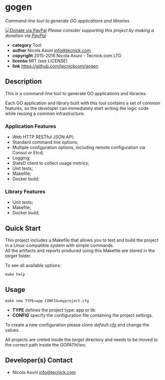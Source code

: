 # gogen

*Command-line tool to generate GO applications and libraries*

[![Donate via PayPal](https://img.shields.io/badge/donate-paypal-87ceeb.svg)](https://www.paypal.com/cgi-bin/webscr?cmd=_donations&currency_code=GBP&business=paypal@tecnick.com&item_name=donation%20for%20gogen%20project)
*Please consider supporting this project by making a donation via [PayPal](https://www.paypal.com/cgi-bin/webscr?cmd=_donations&currency_code=GBP&business=paypal@tecnick.com&item_name=donation%20for%20gogen%20project)*

* **category**    Tool
* **author**      Nicola Asuni <info@tecnick.com>
* **copyright**   2015-2016 Nicola Asuni - Tecnick.com LTD
* **license**     MIT (see LICENSE)
* **link**        https://github.com/tecnickcom/gogen


## Description

This is a command-line tool to generate GO applications and libraries.

Each GO application and library built with this tool contains a set of common features,
so the developer can immediately start writing the logic code while reusing a common infrastructure.


### Application Features

* Web HTTP RESTful JSON API;
* Standard command line options;
* Multiple configuration options, including remote configuration via Consul or Etcd;
* Logging;
* StatsD client to collect usage metrics;
* Unit tests;
* Makefile;
* Docker build;

### Library Features

* Unit tests;
* Makefile;
* Docker build;


## Quick Start

This project includes a Makefile that allows you to test and build the project in a Linux-compatible system with simple commands.  
All the artifacts and reports produced using this Makefile are stored in the *target* folder.  

To see all available options:
```
make help
```


## Usage

```
make new TYPE=app CONFIG=myproject.cfg
```

* **TYPE** defines the project type: app or lib
* **CONFIG** specify the configuration file containing the project settings.

To create a new configuration please clone *default.cfg* and change the values.

All projects are creted inside the *target* directory and needs to be moved to the correct path inside the *GOPATH/src*.


## Developer(s) Contact

* Nicola Asuni <info@tecnick.com>
